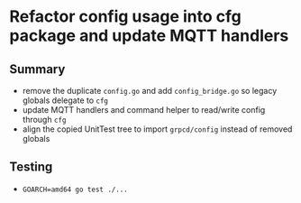 # Refactor config usage into cfg package and update MQTT handlers

## Summary
- remove the duplicate `config.go` and add `config_bridge.go` so legacy globals delegate to `cfg`
- update MQTT handlers and command helper to read/write config through `cfg`
- align the copied UnitTest tree to import `grpcd/config` instead of removed globals

## Testing
- `GOARCH=amd64 go test ./...`
